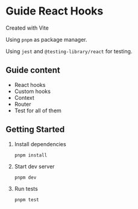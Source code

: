 # Guide React Hooks

Created with Vite

Using `pnpm` as package manager.

Using `jest` and `@testing-library/react` for testing.

## Guide content

- React hooks
- Custom hooks
- Context
- Router
- Test for all of them

## Getting Started

1. Install dependencies

    `pnpm install`

2. Start dev server

    `pnpm dev`

3. Run tests

    `pnpm test`